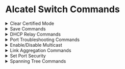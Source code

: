 # Alcatel Switch Commands

<details>
    <summary>Clear Certified Mode</summary>

`copy certified working make-running-directory`
</details>

<details>
    <summary>Save Commands</summary>
    
### Pre ver. 8
```
copy running-config working
copy working certified
write memory flash-synchro
```
### Ver 8+
```
copy running certified
copy certified working
write memory flash-synchro
```
</details>

<details>
    <summary>DHCP Relay Commands</summary>
    
## DHCP Relay (ver 8+)
```
ip dhcp relay interface <interface name> destination <dhcp server ip address>
```
</details>

<details>
    <summary>Port Troubleshooting Commands</summary>
    
## Show/Clear Port Security Violations
```show port-security violation``` or ```show port-security shutdown```

### To Clear Violations and make changes (ver 8+)
- [ ] disable port to prevent immediate violation status ```interfaces <slot/port> admin-state disable```
- [ ] clear violations ```interfaces <slot/port> clear-violation-all```
- [ ] make changes
- [ ] enable port ```interfaces <slot/port> admin-state enable```

### Spantree Blocking
`show spantree ports blocking`
</details>


<details>
    <summary>Enable/Disable Multicast</summary>

## Multicast Commands    
```
ip multicast status [enable | disable]
ip multicast querying [enable | disable]
!
ip multicast querier-forwarding [enable | disable]
ip multicast vlan 100 status [enable | disable]
ip multicast vlan 702 status [enable | disable]
ip multicast vlan 998 status [enable | disable]
ip multicast vlan 100 querier-forwarding [enable | disable]
ip multicast vlan 702 querier-forwarding [enable | disable]
ip multicast vlan 998 querier-forwarding [enable | disable]
```
</details>

<details>
    <summary>Link Aggregation Commands</summary>

### Create Link Agg
#### lacp (dynamic) [2 linkagg with 2 ports]
```
    lacp linkagg 1 size 2 name "<name>" admin state enable
    lacp linkagg 2 size 2 name "<name>" admin state enable

    lacp linkagg 1 actor admin key 1
    lacp linkagg 2 actor admin key 2

    lacp agg 1/4 actor admin key 1
    lacp agg 1/5 actor admin key 1
    lacp agg 1/19 actor admin key 2
    lacp agg 1/20 actor admin key 2    

    vlan <vlan> port default 1
    vlan <vlan> port default 2
```
#### static
```
static linkagg 1 size 2 name "<name>" admin state enable
```
</details>

<details>
    <summary>Set Port Security</summary>
    
## Port Security Settings
```
port-security port 1/1/11 maximum 3
port-security port 1/1/11 learn-trap-threshold 3
port-security port 1/1/11 admin-state enable
```
</details>

<details>
    <summary>Spanning Tree Commands</summary>
    
## Spantree
```
show spantree <vlan 10>

show spantree ports

show spantree ports active
```
</details>

